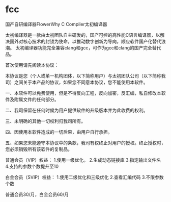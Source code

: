 # fcc
国产自研编译器FlowerWhy C Compiler太初编译器

太初编译器是一款由太初团队自主研发的，国产可控的高性能C语言编译器，以解决国外对核心技术的封锁为使命，以推动数字创新为导向，顺应软件国产化替代浪潮。
太初编译器功能完全兼容clang和gcc，可作为gcc和clang的国产完全替代品。

首次使用请先阅读本协议：

本协议是您（个人或单一机构团体，以下简称用户）与太初团队公司（以下简称我司）之间关于本产品的协议，如果您不同意本协议，您不能使用本软件。

一、本软件可以免费使用，但是不得反向工程，反向加密，反汇编，私自修改本软件及附属文件的任何部分。

二、我司保留在任何时候为用户提供软件的升级版本并为此收费的权利。

三、未明确的其他一切权利归我司所有。

四、因使用本软件造成的一切后果，由用户自行承担。

五、如果您未能遵守本协议中的条款，我司有权终止对用户的授权。终止授权时，您必须销毁所有该软件的复制品。

普通会员（VIP）权益：
1.使用一级优化。
2.生成动态链接库
3.指定输出文件名
4.支持的参数个数提升至10

白金会员（SVIP）权益：
1.使用二级优化和三级优化
2.查看汇编代码
3.不限参数个数

普通会员30/月，白金会员60/月
